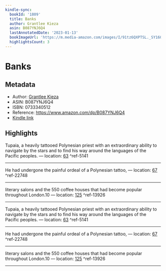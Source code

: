 ```yaml
---
kindle-sync:
  bookId: '1809'
  title: Banks
  author: Grantlee Kieza
  asin: B087YNJ6Q4
  lastAnnotatedDate: '2023-01-13'
  bookImageUrl: 'https://m.media-amazon.com/images/I/91tz6QXPTSL._SY160.jpg'
  highlightsCount: 3
---
```

# Banks
## Metadata
* Author: [Grantlee Kieza](https://www.amazon.com/Grantlee-Kieza/e/B001K89GW4/ref=dp_byline_cont_ebooks_1)
* ASIN: B087YNJ6Q4
* ISBN: 0733340512
* Reference: https://www.amazon.com/dp/B087YNJ6Q4
* [Kindle link](kindle://book?action=open&asin=B087YNJ6Q4)

## Highlights
Tupaia, a heavily tattooed Polynesian priest with an extraordinary ability to navigate by the stars and to find his way around the languages of the Pacific peoples. — location: [63](kindle://book?action=open&asin=B087YNJ6Q4&location=63) ^ref-5141

---
He had undergone the painful ordeal of a Polynesian tattoo, — location: [67](kindle://book?action=open&asin=B087YNJ6Q4&location=67) ^ref-22748

---
literary salons and the 550 coffee houses that had become popular throughout London.10 — location: [125](kindle://book?action=open&asin=B087YNJ6Q4&location=125) ^ref-13926

---

Tupaia, a heavily tattooed Polynesian priest with an extraordinary ability to navigate by the stars and to find his way around the languages of the Pacific peoples. — location: [63](kindle://book?action=open&asin=B087YNJ6Q4&location=63) ^ref-5141

---
He had undergone the painful ordeal of a Polynesian tattoo, — location: [67](kindle://book?action=open&asin=B087YNJ6Q4&location=67) ^ref-22748

---
literary salons and the 550 coffee houses that had become popular throughout London.10 — location: [125](kindle://book?action=open&asin=B087YNJ6Q4&location=125) ^ref-13926

---
